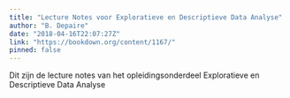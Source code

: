 ```yaml
---
title: "Lecture Notes voor Exploratieve en Descriptieve Data Analyse"
author: "B. Depaire"
date: "2018-04-16T22:07:27Z"
link: "https://bookdown.org/content/1167/"
pinned: false
---
```


Dit zijn de lecture notes van het opleidingsonderdeel Exploratieve en Descriptieve Data Analyse

